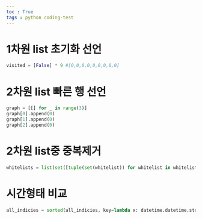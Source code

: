 ```yaml
---
toc : True
tags : python coding-test
---
```

# 1차원 list 초기화 선언
```python
visited = [False] * 9 #[0,0,0,0,0,0,0,0,0]
```
# 2차원 list 빠른 행 선언
```python
graph = [[] for _ in range(3)]
graph[0].append(0)
graph[1].append(0)
graph[2].append(0)
```
# 2차원 list중 중복제거
```python
whitelists = list(set([tuple(set(whitelist)) for whitelist in whitelists]))
```
# 시간형태 비교
```python
all_indicies = sorted(all_indicies, key=lambda x: datetime.datetime.strptime(x, 'winlogbeat-%Y.%m.%d'))
```

